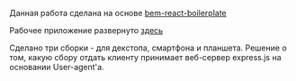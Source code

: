 Данная работа сделана на основе [bem-react-boilerplate](https://github.com/bem/bem-react-boilerplate)

Рабочее приложение развернуто [здесь](http://95.165.157.37:8888/)

Сделано три сборки - для декстопа, смартфона и планшета. Решение о том, какую сбору отдать клиенту принимает веб-сервер express.js на основании User-agent'а.

